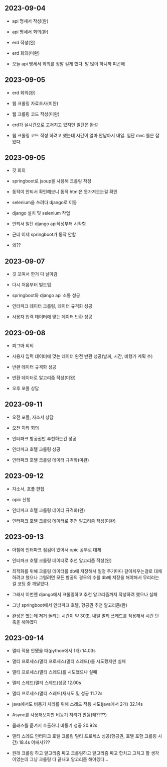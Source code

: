 ## 2023-09-04
- api 명세서 작성(완)

- api 명세서 회의(완)

- erd 작성(완)

- erd 회의(미완)

- 오늘 api 명세서 회의를 정말 길게 했다. 말 많이 하니까 피곤해

## 2023-09-05
- erd 회의(완)

- 웹 크롤링 자료조사(미완)

- 웹 크롤링 코드 작성(미완)

- erd가 실시간으로 고쳐지고 있지만 일단은 완성

- 웹 크롤링 코드 작성 하려고 했는데 시간이 얼마 안남아서 내일. 일단 mvc 틀은 잡았다.

## 2023-09-05
- 깃 회의

- springboot로 jsoup을 사용해 크롤링 작성

- 동작이 안되서 확인해보니 동적 html은 못가져오는걸 확인

- selenium을 쓰려다 django로 이동

- django 설치 및 selenium 작업

- 안되서 일단 django api작성부터 시작함

- 근데 이제 springboot가 동작 안함

- 왜??

## 2023-09-07
- 깃 꼬여서 한거 다 날아감

- 다시 처음부터 빌드업

- springboot와 django api 소통 성공

- 인터파크 데이터 크롤링, 데이터 규격화 성공

- 사용자 입력 데이터에 맞는 데이터 반환 성공

## 2023-09-08
- 피그마 회의

- 사용자 입력 데이터에 맞는 데이터 완전 반환 성공(날짜, 시간, 비행기 계획 수)

- 반환 데이터 규격화 성공

- 반환 데이터로 알고리즘 작성(미완)

- 오후 포폴 상담


## 2023-09-11
- 오전 포폴, 자소서 상담

- 오전 지라 회의

- 인터파크 항공권만 추천하는건 성공

- 인터파크 호텔 크롤링 성공

- 인터파크 호텔 크롤링 데이터 규격화(미완)

## 2023-09-12
- 자소서, 포폴 편집

- opic 신청

- 인터파크 호텔 크롤링 데이터 규격화(완)

- 인터파크 호텔 크롤링 데이터로 추천 알고리즘 작성(미완)

## 2023-09-13
- 아침에 인터파크 점검이 있어서 opic 공부로 대체

- 인터파크 호텔 크롤링 데이터로 추천 알고리즘 작성(완)

- 최적화를 위해 크롤링 데이터를 db에 저장해서 일정 주기마다 갈아치우는걸로 대채하려고 했으나
    그럴려면 모든 항공의 경우의 수를 db에 저장을 해야해서 무리라는걸 코딩 중 깨달았다.

- 그래서 이번엔 django에서 크롤링하고 추천 알고리즘까지 작성하려 했으나 실패

- 그냥 springboot에서 인터파크 호텔, 항공권 추천 알고리즘(완)

- 완성은 했는데 저거 돌리는 시간이 약 30초. 내일 멀티 쓰레드를 적용해서 시간 단축을 해야겠다

## 2023-09-14
- 멀티 적용 안됐을 때(python에서 1개) 14.03s

- 멀티 프로세스(멀티 프로세스(멀티 스레드))를 시도했지만 실패

- 멀티 프로세스(멀티 스레드)를 시도했으나 실패

- 멀티 스레드(멀티 스레드)성공 12.00s

- 멀티 프로세스(멀티 스레드)재시도 및 성공 11.72s

- java에서도 비동기 처리를 위해 스레드 적용 시도(java에서 2개) 32.14s

- Async를 사용해보지만 비동기 처리가 안됨(왜????)

- 클래스를 옮겨서 호출하니 비동기 성공 20.92s

- 멀티 스레드 인터파크 호텔 크롤링 멀티 프로세스 성공(항공권, 호텔 포함 크롤링 시간) 18.4s 어째서???

- 원래 크롤링 하고 알고리즘 짜고 크롤링하고 알고리즘 짜고 합치고 고치고 할 생각이었는데
    그냥 크롤링 다 끝내고 알고리즘 해야겠다...